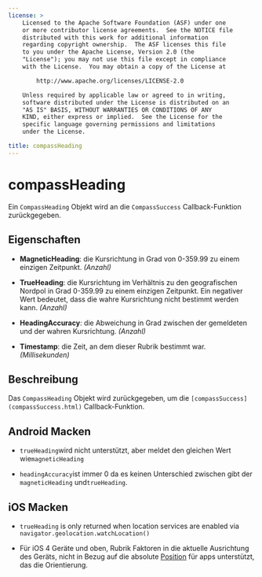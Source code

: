 ```yaml
---
license: >
    Licensed to the Apache Software Foundation (ASF) under one
    or more contributor license agreements.  See the NOTICE file
    distributed with this work for additional information
    regarding copyright ownership.  The ASF licenses this file
    to you under the Apache License, Version 2.0 (the
    "License"); you may not use this file except in compliance
    with the License.  You may obtain a copy of the License at

        http://www.apache.org/licenses/LICENSE-2.0

    Unless required by applicable law or agreed to in writing,
    software distributed under the License is distributed on an
    "AS IS" BASIS, WITHOUT WARRANTIES OR CONDITIONS OF ANY
    KIND, either express or implied.  See the License for the
    specific language governing permissions and limitations
    under the License.

title: compassHeading
---
```


# compassHeading

Ein `CompassHeading` Objekt wird an die `CompassSuccess` Callback-Funktion zurückgegeben.

## Eigenschaften

*   **MagneticHeading**: die Kursrichtung in Grad von 0-359.99 zu einem einzigen Zeitpunkt. *(Anzahl)*

*   **TrueHeading**: die Kursrichtung im Verhältnis zu den geografischen Nordpol in Grad 0-359.99 zu einem einzigen Zeitpunkt. Ein negativer Wert bedeutet, dass die wahre Kursrichtung nicht bestimmt werden kann. *(Anzahl)*

*   **HeadingAccuracy**: die Abweichung in Grad zwischen der gemeldeten und der wahren Kursrichtung. *(Anzahl)*

*   **Timestamp**: die Zeit, an dem dieser Rubrik bestimmt war. *(Millisekunden)*

## Beschreibung

Das `CompassHeading` Objekt wird zurückgegeben, um die `[compassSuccess](compassSuccess.html)` Callback-Funktion.

## Android Macken

*   `trueHeading`wird nicht unterstützt, aber meldet den gleichen Wert wie`magneticHeading`

*   `headingAccuracy`ist immer 0 da es keinen Unterschied zwischen gibt der `magneticHeading` und`trueHeading`.

## iOS Macken

*   `trueHeading` is only returned when location services are enabled via `navigator.geolocation.watchLocation()`

*   Für iOS 4 Geräte und oben, Rubrik Faktoren in die aktuelle Ausrichtung des Geräts, nicht in Bezug auf die absolute [Position](../../geolocation/Position/position.html) für apps unterstützt, das die Orientierung.
